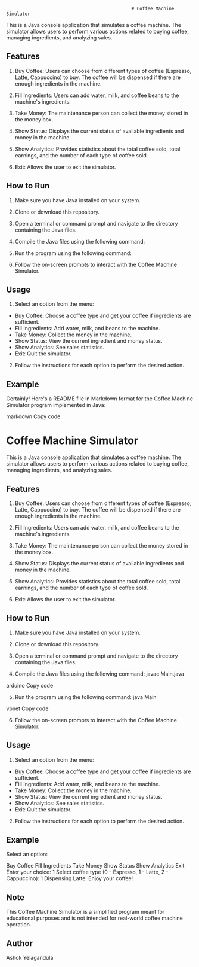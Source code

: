                                                    # Coffee Machine Simulator

This is a Java console application that simulates a coffee machine. The simulator allows users to perform various actions related to buying coffee, managing ingredients, and analyzing sales.

## Features

1. Buy Coffee: Users can choose from different types of coffee (Espresso, Latte, Cappuccino) to buy. The coffee will be dispensed if there are enough ingredients in the machine.

2. Fill Ingredients: Users can add water, milk, and coffee beans to the machine's ingredients.

3. Take Money: The maintenance person can collect the money stored in the money box.

4. Show Status: Displays the current status of available ingredients and money in the machine.

5. Show Analytics: Provides statistics about the total coffee sold, total earnings, and the number of each type of coffee sold.

6. Exit: Allows the user to exit the simulator.

## How to Run

1. Make sure you have Java installed on your system.

2. Clone or download this repository.

3. Open a terminal or command prompt and navigate to the directory containing the Java files.

4. Compile the Java files using the following command:

5. Run the program using the following command:

6. Follow the on-screen prompts to interact with the Coffee Machine Simulator.

## Usage

1. Select an option from the menu:
- Buy Coffee: Choose a coffee type and get your coffee if ingredients are sufficient.
- Fill Ingredients: Add water, milk, and beans to the machine.
- Take Money: Collect the money in the machine.
- Show Status: View the current ingredient and money status.
- Show Analytics: See sales statistics.
- Exit: Quit the simulator.

2. Follow the instructions for each option to perform the desired action.

## Example

Certainly! Here's a README file in Markdown format for the Coffee Machine Simulator program implemented in Java:

markdown
Copy code
# Coffee Machine Simulator

This is a Java console application that simulates a coffee machine. The simulator allows users to perform various actions related to buying coffee, managing ingredients, and analyzing sales.

## Features

1. Buy Coffee: Users can choose from different types of coffee (Espresso, Latte, Cappuccino) to buy. The coffee will be dispensed if there are enough ingredients in the machine.

2. Fill Ingredients: Users can add water, milk, and coffee beans to the machine's ingredients.

3. Take Money: The maintenance person can collect the money stored in the money box.

4. Show Status: Displays the current status of available ingredients and money in the machine.

5. Show Analytics: Provides statistics about the total coffee sold, total earnings, and the number of each type of coffee sold.

6. Exit: Allows the user to exit the simulator.

## How to Run

1. Make sure you have Java installed on your system.

2. Clone or download this repository.

3. Open a terminal or command prompt and navigate to the directory containing the Java files.

4. Compile the Java files using the following command:
javac Main.java

arduino
Copy code

5. Run the program using the following command:
java Main

vbnet
Copy code

6. Follow the on-screen prompts to interact with the Coffee Machine Simulator.

## Usage

1. Select an option from the menu:
- Buy Coffee: Choose a coffee type and get your coffee if ingredients are sufficient.
- Fill Ingredients: Add water, milk, and beans to the machine.
- Take Money: Collect the money in the machine.
- Show Status: View the current ingredient and money status.
- Show Analytics: See sales statistics.
- Exit: Quit the simulator.

2. Follow the instructions for each option to perform the desired action.

## Example

Select an option:

Buy Coffee
Fill Ingredients
Take Money
Show Status
Show Analytics
Exit
Enter your choice: 1
Select coffee type (0 - Espresso, 1 - Latte, 2 - Cappuccino): 1
Dispensing Latte. Enjoy your coffee!

## Note

This Coffee Machine Simulator is a simplified program meant for educational purposes and is not intended for real-world coffee machine operation.

## Author

Ashok Yelagandula

